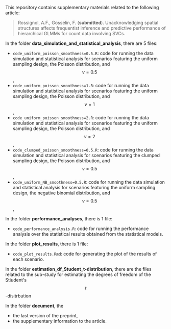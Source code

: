 This repository contains supplementary materials related to the following article:

> Rossignol, A.F., Gosselin, F. (**submitted**). Unacknowledging spatial structures affects frequentist inference and predictive performance of hierarchical GLMMs for count data involving SVCs.

In the folder **data_simulation_and_statistical_analysis**, there are 5 files:

* `code_uniform_poisson_smoothness=0.5.R`: code for running the data simulation and statistical analysis for scenarios featuring the uniform sampling design, the Poisson distribution, and $$\nu = 0.5$$,
* `code_uniform_poisson_smoothness=1.R`: code for running the data simulation and statistical analysis for scenarios featuring the uniform sampling design, the Poisson distribution, and $$\nu = 1$$,
* `code_uniform_poisson_smoothness=2.R`: code for running the data simulation and statistical analysis for scenarios featuring the uniform sampling design, the Poisson distribution, and $$\nu = 2$$,
* `code_clumped_poisson_smoothness=0.5.R`: code for running the data simulation and statistical analysis for scenarios featuring the clumped sampling design, the Poisson distribution, and $$\nu = 0.5$$,
* `code_uniform_NB_smoothness=0.5.R`: code for running the data simulation and statistical analysis for scenarios featuring the uniform sampling design, the negative binomial distribution, and $$\nu = 0.5$$,

In the folder **performance_analyses**, there is 1 file: 
* `code_performance_analysis.R`: code for running the performance analysis over the statistical results obtained from the statistical models.

In the folder **plot_results**, there is 1 file: 
* `code_plot_results.Rmd`: code for generating the plot of the results of each scenario.

In the folder **estimation_df_Student_t-distribution**, there are the files related to the sub-study for estimating the degrees of freedom of the Stiudent's $$t$$-disitrbution

In the folder **document**, the

* the last version of the preprint,
* the supplementary information to the article.
